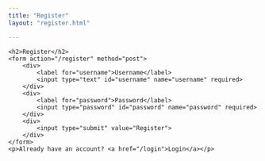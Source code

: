 ```yaml
---
title: "Register"
layout: "register.html"

---
```


    <h2>Register</h2>
    <form action="/register" method="post">
        <div>
            <label for="username">Username</label>
            <input type="text" id="username" name="username" required>
        </div>
        <div>
            <label for="password">Password</label>
            <input type="password" id="password" name="password" required>
        </div>
        <div>
            <input type="submit" value="Register">
        </div>
    </form>
    <p>Already have an account? <a href="/login">Login</a></p>
